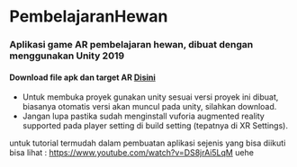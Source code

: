 # PembelajaranHewan
### Aplikasi game AR pembelajaran hewan, dibuat dengan menggunakan Unity 2019
#### Download file apk dan target AR <b> <a href="https://github.com/Habbatul/PembelajaranHewan/releases/tag/Rilisan1">Disini</a></b>

- Untuk membuka proyek gunakan unity sesuai versi proyek ini dibuat, biasanya otomatis versi akan muncul pada unity, silahkan download.
- Jangan lupa pastika sudah menginstall vuforia augmented reality supported pada player setting di build setting (tepatnya di XR Settings).

untuk tutorial termudah dalam pembuatan aplikasi sejenis yang bisa diikuti bisa lihat : https://www.youtube.com/watch?v=DS8jrAi5LqM
uehe
